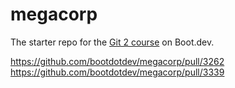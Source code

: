 # megacorp

The starter repo for the [Git 2 course](https://www.boot.dev/learn/learn-git-2) on Boot.dev.

https://github.com/bootdotdev/megacorp/pull/3262
https://github.com/bootdotdev/megacorp/pull/3339
